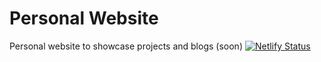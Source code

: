 # Personal Website

Personal website to showcase projects and blogs (soon)
[![Netlify Status](https://api.netlify.com/api/v1/badges/aa7989bc-26b4-40a7-999c-9bc8ade12a2b/deploy-status)](https://app.netlify.com/sites/rocky-rosso-website/deploys)
